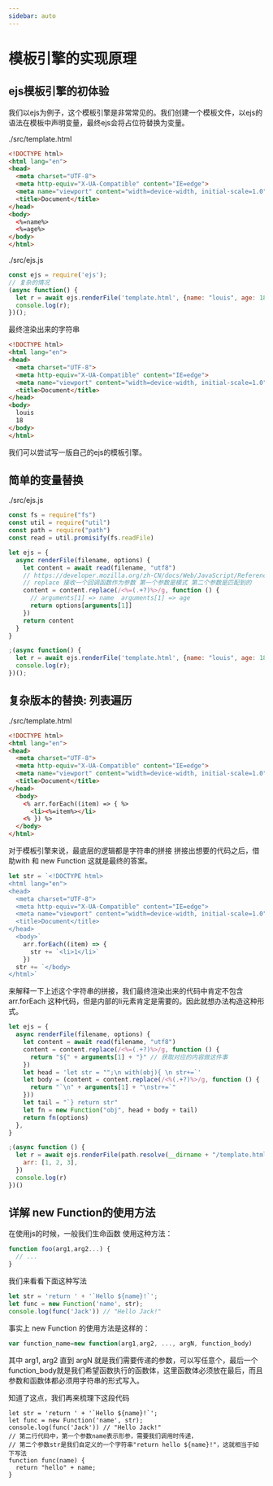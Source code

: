 ```yaml
---
sidebar: auto
---
```


# 模板引擎的实现原理

## ejs模板引擎的初体验

我们以ejs为例子，这个模板引擎是非常常见的。我们创建一个模板文件，以ejs的语法在模板中声明变量，最终ejs会将占位符替换为变量。

./src/template.html
```html
<!DOCTYPE html>
<html lang="en">
<head>
  <meta charset="UTF-8">
  <meta http-equiv="X-UA-Compatible" content="IE=edge">
  <meta name="viewport" content="width=device-width, initial-scale=1.0">
  <title>Document</title>
</head>
<body>
  <%=name%>
  <%=age%>
</body>
</html>
```

./src/ejs.js
```js
const ejs = require('ejs');
// 复杂的情况
(async function() {
  let r = await ejs.renderFile('template.html', {name: "louis", age: 18})
  console.log(r);
})();
```
最终渲染出来的字符串
```html
<!DOCTYPE html>
<html lang="en">
<head>
  <meta charset="UTF-8">
  <meta http-equiv="X-UA-Compatible" content="IE=edge">
  <meta name="viewport" content="width=device-width, initial-scale=1.0">
  <title>Document</title>
</head>
<body>
  louis
  18
</body>
</html>
```
我们可以尝试写一版自己的ejs的模板引擎。

## 简单的变量替换
./src/ejs.js
```js
const fs = require("fs")
const util = require("util")
const path = require("path")
const read = util.promisify(fs.readFile)

let ejs = {
  async renderFile(filename, options) {
    let content = await read(filename, "utf8")
    // https://developer.mozilla.org/zh-CN/docs/Web/JavaScript/Reference/Global_Objects/String/replace
    // replace 接收一个回调函数作为参数 第一个参数是模式 第二个参数是匹配到的
    content = content.replace(/<%=(.+?)%>/g, function () {
      // arguments[1] => name  arguments[1] => age
      return options[arguments[1]]
    })
    return content
  }
}

;(async function() {
  let r = await ejs.renderFile('template.html', {name: "louis", age: 18})
  console.log(r);
})();
```

## 复杂版本的替换: 列表遍历
./src/template.html

```html
<!DOCTYPE html>
<html lang="en">
<head>
  <meta charset="UTF-8">
  <meta http-equiv="X-UA-Compatible" content="IE=edge">
  <meta name="viewport" content="width=device-width, initial-scale=1.0">
  <title>Document</title>
</head>
  <body>
    <% arr.forEach((item) => { %>
      <li><%=item%></li>
    <% }) %>
  </body>
</html>
```

对于模板引擎来说，最底层的逻辑都是字符串的拼接 拼接出想要的代码之后，借助with 和 new Function 这就是最终的答案。

```js
let str = `<!DOCTYPE html>
<html lang="en">
<head>
  <meta charset="UTF-8">
  <meta http-equiv="X-UA-Compatible" content="IE=edge">
  <meta name="viewport" content="width=device-width, initial-scale=1.0">
  <title>Document</title>
</head>
  <body>`
    arr.forEach((item) => {
      str += `<li>1</li>`
    })
  str += `</body>
</html>`
```
来解释一下上述这个字符串的拼接，我们最终渲染出来的代码中肯定不包含 arr.forEach 这种代码，但是内部的li元素肯定是需要的。因此就想办法构造这种形式。

```js
let ejs = {
  async renderFile(filename, options) {
    let content = await read(filename, "utf8")
    content = content.replace(/<%=(.+?)%>/g, function () {
      return "${" + arguments[1] + "}" // 获取对应的内容做这件事
    })
    let head = 'let str = "";\n with(obj){ \n str+=`'
    let body = (content = content.replace(/<%(.+?)%>/g, function () {
      return "`\n" + arguments[1] + "\nstr+=`"
    }))
    let tail = "`} return str"
    let fn = new Function("obj", head + body + tail)
    return fn(options)
  },
}

;(async function () {
  let r = await ejs.renderFile(path.resolve(__dirname + "/template.html"), {
    arr: [1, 2, 3],
  })
  console.log(r)
})()
```

## 详解 new Function的使用方法

在使用js的时候，一般我们生命函数 使用这种方法：
```js
function foo(arg1,arg2...) {
  // ...
}
```

我们来看看下面这种写法
```js
let str = 'return ' + '`Hello ${name}!`';
let func = new Function('name', str);
console.log(func('Jack')) // "Hello Jack!"
```

事实上 new Function 的使用方法是这样的：

```js
var function_name=new function(arg1,arg2, ..., argN, function_body)
```

其中 arg1, arg2 直到 argN 就是我们需要传递的参数，可以写任意个，最后一个function_body就是我们希望函数执行的函数体，这里函数体必须放在最后，而且参数和函数体都必须用字符串的形式写入。

知道了这点，我们再来梳理下这段代码

```js{2}
let str = 'return ' + '`Hello ${name}!`';
let func = new Function('name', str);
console.log(func('Jack')) // "Hello Jack!"
// 第二行代码中，第一个参数name表示形参，需要我们调用时传递，
// 第二个参数str是我们自定义的一个字符串"return hello ${name}!"，这就相当于如下写法
function func(name) {
  return "hello" + name;
}
```











